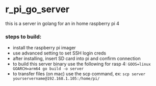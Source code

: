 # r_pi_go_server

this is a server in golang for an in home raspberry pi 4

### steps to build:

- install the raspberry pi imager
- use advanced setting to set SSH login creds
- after installing, insert SD card into pi and confirm connection
- to build this server binary use the following for rasp 4: `GOOS=linux GOARCH=arm64 go build -o server`
- to transfer files (on mac) use the scp command, ex: `scp server yourservername@192.168.1.105:/home/pi/`
